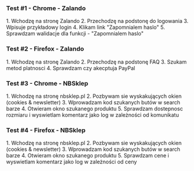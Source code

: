 <h3>Test #1 - Chrome - Zalando</h3>
1. Wchodzę na stronę Zalando
2. Przechodzę na podstonę do logowania
3. Wpisuje przykładowy login
4. Klikam link "Zapomnialem haslo"
5. Sprawdzam walidacje dla funkcji - "Zapomnialem haslo"

<h3>Test #2 - Firefox - Zalando</h3>
1. Wchodzę na stronę Zalando
2. Przechodzę na podstonę FAQ
3. Szukam metod platnosci
4. Sprawdzam czy akecptuja PayPal


<h3>Test #3 - Chrome - NBSklep</h3>
1. Wchodzę na stronę nbsklep.pl
2. Pozbywam sie wyskakujących okien (cookies & newsletter)
3. Wprowadzam kod szukanych butów w search barze
4. Otwieram okno szukanego produktu
5. Sprawdzam dostepnosc rozmiaru i wyswietlam komentarz jako log w zależności od komunikatu

<h3>Test #4 - Firefox - NBSklep</h3>
1. Wchodzę na stronę nbsklep.pl
2. Pozbywam sie wyskakujących okien (cookies & newsletter)
3. Wprowadzam kod szukanych butów w search barze
4. Otwieram okno szukanego produktu
5. Sprawdzam cene i wyswietlam komentarz jako log w zależności od ceny